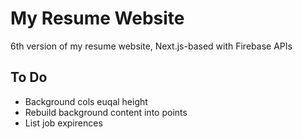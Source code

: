 # My Resume Website

6th version of my resume website, Next.js-based with Firebase APIs

## To Do

- Background cols euqal height
- Rebuild background content into points
- List job expirences
